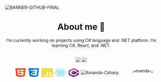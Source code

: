 

![BANNER-GITHUB-FINAL](https://user-images.githubusercontent.com/87491868/164143019-4d954785-fbe6-43de-bbec-950fca3918d8.png)

### 




<div align="center">
  <h1 align="text-center">About me 👋</h1>
  <p>I’m currently working on projects using C# language and .NET platform.
     I’m learning C#, React, and .NET.</p>
  <br>
  <img height="180em"  src="https://github-readme-stats.vercel.app/api?username=AmandaJhes&show_icons=true&theme=radical">
  <img height="180em"  src="https://github-readme-stats.vercel.app/api/top-langs/?username=AmandaJhes&show_icons=true&theme=radical">
</div>

<div style="display: inline_block" align="center"><br>
  <img align="center" alt="Amanda-HTML" height="30" width="40" src="https://raw.githubusercontent.com/devicons/devicon/master/icons/html5/html5-original.svg">
  <img align="center" alt="Amanda-CSS" height="30" width="40" src="https://raw.githubusercontent.com/devicons/devicon/master/icons/css3/css3-original.svg">
  <img align="center" alt="Amanda-Js" height="30" width="40" src="https://raw.githubusercontent.com/devicons/devicon/master/icons/javascript/javascript-plain.svg">
  <img align="center" alt="Amanda-React" height="30" width="40" src="https://raw.githubusercontent.com/devicons/devicon/master/icons/react/react-original.svg">
  <img align="center" alt="Amanda-Csharp" height="30" width="40" src="https://raw.githubusercontent.com/devicons/devicon/master/icons/csharp/csharp-original.svg">
  <img align="center" alt="Amanda-Csharp" height="30" width="40" src="https://cdn.jsdelivr.net/gh/devicons/devicon/icons/dot-net/dot-net-plain-wordmark.svg">
  <img align="right" alt="Amanda-pic" height="150" style="border-radius:50px;" src="https://i.picasion.com/pic92/dfed40cc640597704289dd63c14504a7.gif">
</div>
  
  #

